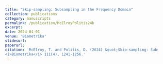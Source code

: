 ```yaml
---
title: "Skip-sampling: Subsampling in the Frequency Domain"
collection: publications
category: manuscripts
permalink: /publication/McElroyPolitis24b
excerpt: 
date: 2024-04-01
venue: 'Biometrika'
slidesurl: 
paperurl: 
citation: 'McElroy, T. and Politis, D. (2024) &quot;Skip-sampling: Subsampling in the Frequency Domain.&quot; 
<i>Biometrika</i> 111(4), 1241-1256.'
---
```

